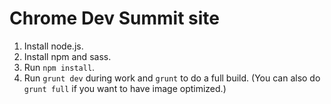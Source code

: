 # Chrome Dev Summit site

1. Install node.js.
1. Install npm and sass.
1. Run `npm install`.
1. Run `grunt dev` during work and `grunt` to do a full build. (You can also do `grunt full` if you want to have image optimized.)
